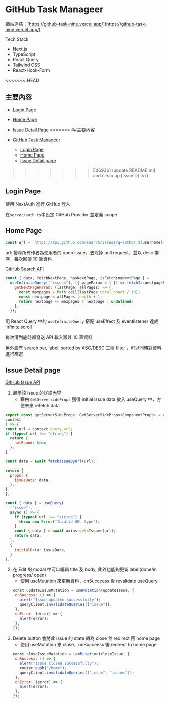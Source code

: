 # GitHub Task Manageer


網站連結：[https://github-task-nine.vercel.app/](https://github-task-nine.vercel.app/)

Tech Stack

- Next.js
- TypeScript
- React Query
- Tailwind CSS
- React-Hook-Form

<<<<<<< HEAD
## 主要內容
- [Login Page](#login-page)
- [Home Page](#home-page)
- [Issue Detail Page](#issue-detail-page)
=======
##主要內容

- [GitHub Task Manageer](#github-task-manageer)
  - [Login Page](#login-page)
  - [Home Page](#home-page)
  - [Issue Detail page](#issue-detail-page)
>>>>>>> 5d693b1 (update README.md and clean up [issueID].tsx)

## Login Page

使用 NextAuth 進行 GitHub 登入

在`server/auth.ts`中設定 GitHub Provider 並定義 scope

## Home Page

```javascript
const url = `https://api.github.com/search/issues?q=author:${username}+type:issue+is:open+-is:pr&sort=created&order=desc&per_page=${pageSize}&page=${pageNumber}`;
```

url: 搜尋所有作者為使用者的 open issue，去除掉 pull request，並以 desc 排序，每次回傳 10 筆資料

[GitHub Search API](https://docs.github.com/en/rest/search?apiVersion=2022-11-28#search-issues-and-pull-requests)

```javascript
const { data, fetchNextPage, hasNextPage, isFetchingNextPage } =
  useInfiniteQuery(["issues"], ({ pageParam = 1 }) => fetchIssues(pageParam), {
    getNextPageParam: (lastPage, allPages) => {
      const maxpages = Math.ceil(lastPage.total_count / 10);
      const nextpage = allPages.length + 1;
      return nextpage <= maxpages ? nextpage : undefined;
    },
  });
```

用 React Query 中的 `useInfiniteQuery` 搭配 useEffect 及 eventlistener 達成 infinite scroll

每次滑到底時都發送 API 載入額外 10 筆資料

另外設有 search bar, label, sorted by ASC/DESC 三種 filter ，可以同時對資料進行篩選

## Issue Detail page

[GitHub Issue API](https://docs.github.com/en/rest/issues/issues?apiVersion=2022-11-28)

1. 展示該 issue 的詳細內容
   - 藉由 `GetServersideProps` 獲得 initial issue data 放入 useQuery 中，方便未來 refetch data
  ```javascript
  export const getServerSideProps: GetServerSideProps<ComponentProps> = async (
  context
) => {
  const url = context.query.url;
  if (typeof url !== "string") {
    return {
      notFound: true,
    };
  }
  
  const data = await fetchIssueByUrl(url);

  return {
    props: {
      issueData: data,
    },
  };
};
  ```
  ```javascript
  const { data } = useQuery(
    ["issue"],
    async () => {
      if (typeof url !== "string") {
        throw new Error("Invalid URL type");
      }
      const { data } = await axios.get<Issue>(url);
      return data;
    },
    {
      initialData: issueData,
    }
  );
  ```
2. 在 Edit 的 modal 中可以編輯 title 及 body, 此外也能夠更新 label(done/in progress/ open)
   - 使用 useMutation 來更新資料，onSucceess 後 revalidate useQuery
   ```javascript
   const updateIssueMutation = useMutation(updateIssue, {
    onSuccess: () => {
      alert("Issue updated successfully");
      queryClient.invalidateQueries(["issue"]);
    },
    onError: (error) => {
      alert(error);
    },
   });
   ```
3. Delete button 會將此 issue 的 state 轉為 close 並 redirect 回 home page
   - 使用 useMutation 來 close，onSucceess 後 redirect to home page
   ```javascript
   const closeIssueMutation = useMutation(closeIssue, {
    onSuccess: () => {
      alert("Issue closed successfully");
      router.push("/home");
      queryClient.invalidateQueries(["issue", "issues"]);
    },
    onError: (error) => {
      alert(error);
    },
   });
   ```
